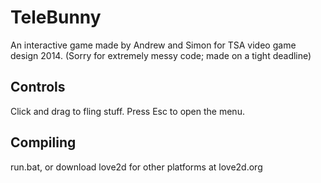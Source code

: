TeleBunny
=========

An interactive game made by Andrew and Simon for TSA video game design 2014.
(Sorry for extremely messy code; made on a tight deadline)

Controls
--------

Click and drag to fling stuff.
Press Esc to open the menu.

Compiling
---------

run.bat, or download love2d for other platforms at love2d.org
